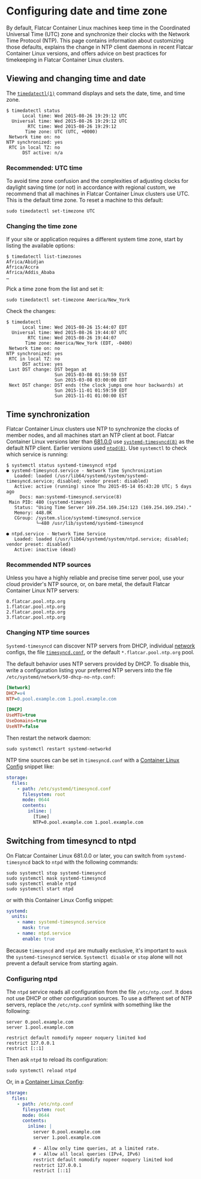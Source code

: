 # Configuring date and time zone

By default, Flatcar Container Linux machines keep time in the Coordinated Universal Time (UTC) zone and synchronize their clocks with the Network Time Protocol (NTP). This page contains information about customizing those defaults, explains the change in NTP client daemons in recent Flatcar Container Linux versions, and offers advice on best practices for timekeeping in Flatcar Container Linux clusters.

## Viewing and changing time and date

The [`timedatectl(1)`][timedatectl] command displays and sets the date, time, and time zone.

```shell
$ timedatectl status
      Local time: Wed 2015-08-26 19:29:12 UTC
  Universal time: Wed 2015-08-26 19:29:12 UTC
        RTC time: Wed 2015-08-26 19:29:12
       Time zone: UTC (UTC, +0000)
 Network time on: no
NTP synchronized: yes
 RTC in local TZ: no
      DST active: n/a
```

### Recommended: UTC time

To avoid time zone confusion and the complexities of adjusting clocks for daylight saving time (or not) in accordance with regional custom, we recommend that all machines in Flatcar Container Linux clusters use UTC. This is the default time zone. To reset a machine to this default:

```shell
sudo timedatectl set-timezone UTC
```

### Changing the time zone

If your site or application requires a different system time zone, start by listing the available options:

```shell
$ timedatectl list-timezones
Africa/Abidjan
Africa/Accra
Africa/Addis_Ababa
…
```

Pick a time zone from the list and set it:

```shell
sudo timedatectl set-timezone America/New_York
```

Check the changes:

```shell
$ timedatectl
      Local time: Wed 2015-08-26 15:44:07 EDT
  Universal time: Wed 2015-08-26 19:44:07 UTC
        RTC time: Wed 2015-08-26 19:44:07
       Time zone: America/New_York (EDT, -0400)
 Network time on: no
NTP synchronized: yes
 RTC in local TZ: no
      DST active: yes
 Last DST change: DST began at
                  Sun 2015-03-08 01:59:59 EST
                  Sun 2015-03-08 03:00:00 EDT
 Next DST change: DST ends (the clock jumps one hour backwards) at
                  Sun 2015-11-01 01:59:59 EDT
                  Sun 2015-11-01 01:00:00 EST
```

## Time synchronization

Flatcar Container Linux clusters use NTP to synchronize the clocks of member nodes, and all machines start an NTP client at boot. Flatcar Container Linux versions later than [681.0.0][681.0.0] use [`systemd-timesyncd(8)`][systemd-timesyncd] as the default NTP client. Earlier versions used [`ntpd(8)`][ntp.org]. Use `systemctl` to check which service is running:

```shell
$ systemctl status systemd-timesyncd ntpd
● systemd-timesyncd.service - Network Time Synchronization
   Loaded: loaded (/usr/lib64/systemd/system/systemd-timesyncd.service; disabled; vendor preset: disabled)
   Active: active (running) since Thu 2015-05-14 05:43:20 UTC; 5 days ago
     Docs: man:systemd-timesyncd.service(8)
 Main PID: 480 (systemd-timesyn)
   Status: "Using Time Server 169.254.169.254:123 (169.254.169.254)."
   Memory: 448.0K
   CGroup: /system.slice/systemd-timesyncd.service
           └─480 /usr/lib/systemd/systemd-timesyncd

● ntpd.service - Network Time Service
   Loaded: loaded (/usr/lib64/systemd/system/ntpd.service; disabled; vendor preset: disabled)
   Active: inactive (dead)
```

### Recommended NTP sources

Unless you have a highly reliable and precise time server pool, use your cloud provider's NTP source, or, on bare metal, the default Flatcar Container Linux NTP servers:

```text
0.flatcar.pool.ntp.org
1.flatcar.pool.ntp.org
2.flatcar.pool.ntp.org
3.flatcar.pool.ntp.org
```

### Changing NTP time sources

`Systemd-timesyncd` can discover NTP servers from DHCP, individual [network][systemd.network] configs, the file [`timesyncd.conf`][timesyncd.conf], or the default `*.flatcar.pool.ntp.org` pool.

The default behavior uses NTP servers provided by DHCP. To disable this, write a configuration listing your preferred NTP servers into the file `/etc/systemd/network/50-dhcp-no-ntp.conf`:

```ini
[Network]
DHCP=v4
NTP=0.pool.example.com 1.pool.example.com

[DHCP]
UseMTU=true
UseDomains=true
UseNTP=false
```

Then restart the network daemon:

```shell
sudo systemctl restart systemd-networkd
```

NTP time sources can be set in `timesyncd.conf` with a [Container Linux Config][cl-configs] snippet like:

```yaml
storage:
  files:
    - path: /etc/systemd/timesyncd.conf
      filesystem: root
      mode: 0644
      contents:
        inline: |
          [Time]
          NTP=0.pool.example.com 1.pool.example.com
```

## Switching from timesyncd to ntpd

On Flatcar Container Linux 681.0.0 or later, you can switch from `systemd-timesyncd` back to `ntpd` with the following commands:

```shell
sudo systemctl stop systemd-timesyncd
sudo systemctl mask systemd-timesyncd
sudo systemctl enable ntpd
sudo systemctl start ntpd
```

or with this Container Linux Config snippet:

```yaml
systemd:
  units:
    - name: systemd-timesyncd.service
      mask: true
    - name: ntpd.service
      enable: true
```

Because `timesyncd` and `ntpd` are mutually exclusive, it's important to `mask` the `systemd-tinesyncd` service. `Systemctl disable` or `stop` alone will not prevent a default service from starting again.

### Configuring ntpd

The `ntpd` service reads all configuration from the file `/etc/ntp.conf`. It does not use DHCP or other configuration sources. To use a different set of NTP servers, replace the `/etc/ntp.conf` symlink with something like the following:

```text
server 0.pool.example.com
server 1.pool.example.com

restrict default nomodify nopeer noquery limited kod
restrict 127.0.0.1
restrict [::1]
```

Then ask `ntpd` to reload its configuration:

```shell
sudo systemctl reload ntpd
```

Or, in a [Container Linux Config][cl-configs]:

```yaml
storage:
  files:
    - path: /etc/ntp.conf
      filesystem: root
      mode: 0644
      contents:
        inline: |
          server 0.pool.example.com
          server 1.pool.example.com

          # - Allow only time queries, at a limited rate.
          # - Allow all local queries (IPv4, IPv6)
          restrict default nomodify nopeer noquery limited kod
          restrict 127.0.0.1
          restrict [::1]
```

[timedatectl]: http://www.freedesktop.org/software/systemd/man/timedatectl.html
[681.0.0]: https://github.com/flatcar-linux/manifest/tree/build-681
[ntp.org]: http://ntp.org/
[systemd-timesyncd]: http://www.freedesktop.org/software/systemd/man/systemd-timesyncd.service.html
[systemd.network]: http://www.freedesktop.org/software/systemd/man/systemd.network.html
[timesyncd.conf]: http://www.freedesktop.org/software/systemd/man/timesyncd.conf.html
[cl-configs]: provisioning.md
